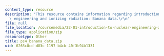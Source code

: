```yaml
---
content_type: resource
description: "This resource contains information regarding introduction to nuclear\
  \ engineering and ionizing radiation: Banana data.\r\n"
file: null
file_location: /coursemedia/22-01-introduction-to-nuclear-engineering-and-ionizing-radiation-fall-2016/0263c0cdd83c1197b4cb40f3b94b1331_ps4_banana_data.zip
file_type: application/zip
resourcetype: Other
title: ps4_banana_data.zip
uid: 0263c0cd-d83c-1197-b4cb-40f3b94b1331
---
```

